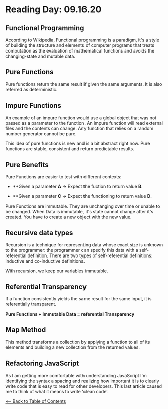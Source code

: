 # Reading Day: 09.16.20

## Functional Programming
According to Wikipedia, Functional programming is a paradigm, it's a style of building the structure and elements of computer programs that treats computation as the evaluation of mathematical functions and avoids the changing-state and mutable data. 

## Pure Functions
Pure functions return the same result if given the same arguments. It is also referred as deterministic.


## Impure Functions
An example of an impure function would use a global object that was not passed as a parameter to the function. An impure function will read external files and the contents can change. Any function that relies on a random number generator cannot be pure.

This idea of pure functions is new and is a bit abstract right now. Pure functions are stable, consistent and return predictable results.

## Pure Benefits
Pure Functions are easier to test with different contexts:

- **Given a parameter **A** -> Expect the fuction to return value **B**.

- **Given a parameter **C** -> Expect the functioning to return value **D**.

Pure Functions are immutable. They are unchanging over time or unable to be changed.
When Data is immutable, it's state cannot change after it's created. You have to create a new object with the new value.

## Recursive data types
Recursion is a technique for representing data whose exact size is unknown to the programmer: the programmer can specify this data with a self-referential definition. There are two types of self-referential definitions: inductive and co-inductive definitions.

With recursion, we keep our variables immutable.

## Referential Transparency
If a function consistently yields the same result for the same input, it is referentially transparent.

**Pure Functions + Immutable Data = referential Transparency**

## Map Method
This method transforms a collection by applying a function to all of its elements and building a new collection from the returned values.

## Refactoring JavaScript
As I am getting more comfortable with understanding JavaScript I'm identifying the syntax a spacing and realizing how important it is to clearly write code that is easy to read for other developers. This last article caused me to think of what it means to write 'clean code'.

[<== Back to Table of Contents](index.md)